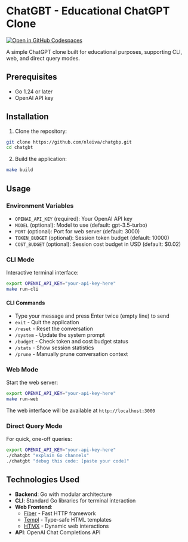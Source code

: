 # ChatGBT - Educational ChatGPT Clone
[![Open in GitHub Codespaces](https://github.com/codespaces/badge.svg)](https://codespaces.new/nleiva/chatgbt?quickstart=1)

A simple ChatGPT clone built for educational purposes, supporting CLI, web, and direct query modes.

## Prerequisites

- Go 1.24 or later
- OpenAI API key

## Installation

1. Clone the repository:
```bash
git clone https://github.com/nleiva/chatgbp.git
cd chatgbt
```

2. Build the application:
```bash
make build
```

## Usage

### Environment Variables

- `OPENAI_API_KEY` (required): Your OpenAI API key
- `MODEL` (optional): Model to use (default: gpt-3.5-turbo)
- `PORT` (optional): Port for web server (default: 3000)
- `TOKEN_BUDGET` (optional): Session token budget (default: 10000)
- `COST_BUDGET` (optional): Session cost budget in USD (default: $0.02)

### CLI Mode

Interactive terminal interface:

```bash
export OPENAI_API_KEY="your-api-key-here"
make run-cli
```

#### CLI Commands

- Type your message and press Enter twice (empty line) to send
- `exit` - Quit the application
- `/reset` - Reset the conversation
- `/system` - Update the system prompt
- `/budget` - Check token and cost budget status
- `/stats` - Show session statistics
- `/prune` - Manually prune conversation context

### Web Mode

Start the web server:

```bash
export OPENAI_API_KEY="your-api-key-here"
make run-web
```

The web interface will be available at `http://localhost:3000`

### Direct Query Mode

For quick, one-off queries:

```bash
export OPENAI_API_KEY="your-api-key-here"
./chatgbt "explain Go channels"
./chatgbt "debug this code: [paste your code]"
```

## Technologies Used

- **Backend**: Go with modular architecture
- **CLI**: Standard Go libraries for terminal interaction
- **Web Frontend**: 
  - [Fiber](https://github.com/gofiber/fiber) - Fast HTTP framework
  - [Templ](https://github.com/a-h/templ) - Type-safe HTML templates
  - [HTMX](https://htmx.org/) - Dynamic web interactions
- **API**: OpenAI Chat Completions API
